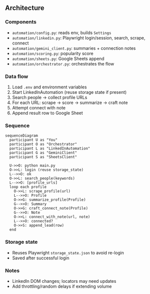 ## Architecture

### Components
- `automation/config.py`: reads env, builds `Settings`
- `automation/linkedin.py`: Playwright login/session, search, scrape, connect
- `automation/gemini_client.py`: summaries + connection notes
- `automation/scoring.py`: popularity score
- `automation/sheets.py`: Google Sheets append
- `automation/orchestrator.py`: orchestrates the flow

### Data flow
1. Load `.env` and environment variables
2. Start LinkedInAutomation (reuse storage state if present)
3. Search people → collect profile URLs
4. For each URL: scrape → score → summarize → craft note
5. Attempt connect with note
6. Append result row to Google Sheet

### Sequence
```mermaid
sequenceDiagram
  participant U as "You"
  participant O as "Orchestrator"
  participant L as "LinkedInAutomation"
  participant G as "GeminiClient"
  participant S as "SheetsClient"

  U->>O: python main.py
  O->>L: login (reuse storage_state)
  L-->>O: ok
  O->>L: search_people(keywords)
  L-->>O: [profile_urls]
  loop each profile
    O->>L: scrape_profile(url)
    L-->>O: Profile
    O->>G: summarize_profile(Profile)
    G-->>O: Summary
    O->>G: craft_connect_note(Profile)
    G-->>O: Note
    O->>L: connect_with_note(url, note)
    L-->>O: connected?
    O->>S: append_lead(row)
  end
```

### Storage state
- Reuses Playwright `storage_state.json` to avoid re-login
- Saved after successful login

### Notes
- LinkedIn DOM changes; locators may need updates
- Add throttling/random delays if extending volume


